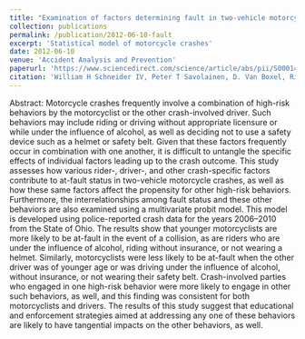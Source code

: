 ```yaml
---
title: "Examination of factors determining fault in two-vehicle motorcycle crashes"
collection: publications
permalink: /publication/2012-06-10-fault
excerpt: 'Statistical model of motorcycle crashes'
date: 2012-06-10
venue: 'Accident Analysis and Prevention'
paperurl: 'https://www.sciencedirect.com/science/article/abs/pii/S0001457511002740'
citation: 'William H Schneider IV, Peter T Savolainen, D. Van Boxel, Rick Beverley (2012). &quot;Examination of factors determining fault in two-vehicle motorcycle crashes&quot; Accident Analysis & Prevention, 45, 669-676.'
---
```


Abstract: Motorcycle crashes frequently involve a combination of high-risk behaviors by the motorcyclist or the other crash-involved driver. Such behaviors may include riding or driving without appropriate licensure or while under the influence of alcohol, as well as deciding not to use a safety device such as a helmet or safety belt. Given that these factors frequently occur in combination with one another, it is difficult to untangle the specific effects of individual factors leading up to the crash outcome. This study assesses how various rider-, driver-, and other crash-specific factors contribute to at-fault status in two-vehicle motorcycle crashes, as well as how these same factors affect the propensity for other high-risk behaviors. Furthermore, the interrelationships among fault status and these other behaviors are also examined using a multivariate probit model. This model is developed using police-reported crash data for the years 2006–2010 from the State of Ohio. The results show that younger motorcyclists are more likely to be at-fault in the event of a collision, as are riders who are under the influence of alcohol, riding without insurance, or not wearing a helmet. Similarly, motorcyclists were less likely to be at-fault when the other driver was of younger age or was driving under the influence of alcohol, without insurance, or not wearing their safety belt. Crash-involved parties who engaged in one high-risk behavior were more likely to engage in other such behaviors, as well, and this finding was consistent for both motorcyclists and drivers. The results of this study suggest that educational and enforcement strategies aimed at addressing any one of these behaviors are likely to have tangential impacts on the other behaviors, as well.

